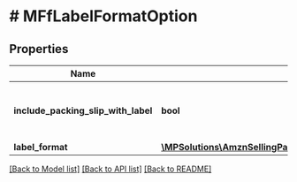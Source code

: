 # # MFfLabelFormatOption

## Properties

Name | Type | Description | Notes
------------ | ------------- | ------------- | -------------
**include_packing_slip_with_label** | **bool** | When true, include a packing slip with the label. | [optional]
**label_format** | [**\MPSolutions\AmznSellingPartnerApi\Models\MerchantFulfillment\MFfLabelFormat**](MFfLabelFormat.md) |  | [optional]

[[Back to Model list]](../../README.md#models) [[Back to API list]](../../README.md#endpoints) [[Back to README]](../../README.md)
